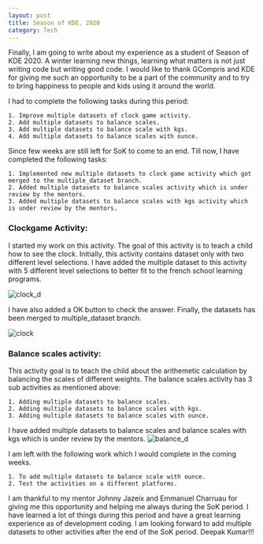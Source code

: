 ```yaml
---
layout: post
title: Season of KDE, 2020
category: Tech
---
```


Finally, I am going to write about my experience as a student of Season of KDE 2020. A winter learning new things, learning what matters is not just writing code but writing good code. I would like to thank GCompris and KDE for giving me such an opportunity to be a part of the community and to try to bring happiness to people and kids using it around the world. 



I had to complete the following tasks during this period:

    1. Improve multiple datasets of clock game activity.
    2. Add multiple datasets to balance scales.
    3. Add multiple datasets to balance scale with kgs.
    4. Add multiple datasets to balance scales with ounce.

Since few weeks are still left for SoK to come to an end. Till now, I have completed the following tasks:

    1. Implemented new multiple datasets to clock game activity which got merged to the multiple_dataset branch.
    2. Added multiple datasets to balance scales activity which is under review by the mentors.
    3. Added multiple datasets to balance scales with kgs activity which is under review by the mentors.

### Clockgame Activity:
I started my work on this activity. The goal of this activity is to teach a child how to see the clock. Initially, this activity contains dataset only with two different level selections. I have added the multiple dataset to this activity with 5 different level selections to better fit to the french school learning programs.

![clock_d](https://user-images.githubusercontent.com/44617923/77522786-d11c2600-6eaa-11ea-9a50-ed573b7ddf12.png)

I have also added a OK button to check the answer. Finally, the datasets has been merged to multiple_dataset branch.

![clock](https://user-images.githubusercontent.com/44617923/77522781-cd889f00-6eaa-11ea-9227-f94bcefb7b93.png)

### Balance scales activity:
This activity goal is to teach the child about the arithemetic calculation by balancing the scales of different weights. The balance scales activity has 3 sub activities as mentioned above:

    1. Adding multiple datasets to balance scales.
    2. Adding multiple datasets to balance scales with kgs.
    3. Adding multiple datasets to balance scales with ounce.

I have added multiple datasets to balance scales and balance scales with kgs which is under review by the mentors. 
![balance_d](https://user-images.githubusercontent.com/44617923/77523286-8b139200-6eab-11ea-950d-7dc168a51d8c.png)



I am left with the following work which I would complete in the coming weeks.

    1. To add multiple datasets to balance scale with ounce.
    2. Test the activities on a different platforms.

I am thankful to my mentor Johnny Jazeix and Emmanuel Charruau for giving me this opportunity and helping me always during the SoK period. I have learned a lot of things during this period and have a great learning experience as of development coding. I am looking forward to add multiple datasets to other activities after the end of the SoK period.
Deepak Kumar!!!

